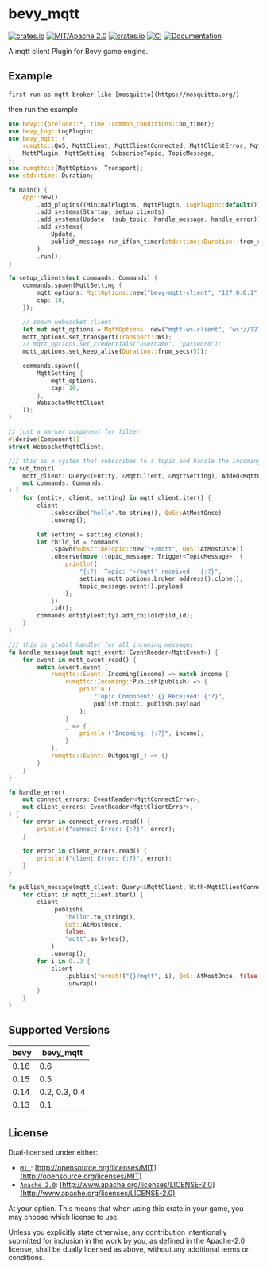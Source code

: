 # bevy_mqtt

[![crates.io](https://img.shields.io/crates/v/bevy_mqtt)](https://crates.io/crates/bevy_mqtt)
[![MIT/Apache 2.0](https://img.shields.io/badge/license-MIT%2FApache-blue.svg)](https://github.com/Seldom-SE/seldom_pixel#license)
[![crates.io](https://img.shields.io/crates/d/bevy_mqtt)](https://crates.io/crates/bevy_mqtt)
[![CI](https://github.com/foxzool/bevy_mqtt/workflows/CI/badge.svg)](https://github.com/foxzool/bevy_mqtt/actions)
[![Documentation](https://docs.rs/bevy_mqtt/badge.svg)](https://docs.rs/bevy_mqtt)

A mqtt client Plugin for Bevy game engine.

## Example

    first run as mqtt broker like [mosquitto](https://mosquitto.org/)

then run the example

```rust
use bevy::{prelude::*, time::common_conditions::on_timer};
use bevy_log::LogPlugin;
use bevy_mqtt::{
    rumqttc::QoS, MqttClient, MqttClientConnected, MqttClientError, MqttConnectError, MqttEvent,
    MqttPlugin, MqttSetting, SubscribeTopic, TopicMessage,
};
use rumqttc::{MqttOptions, Transport};
use std::time::Duration;

fn main() {
    App::new()
        .add_plugins((MinimalPlugins, MqttPlugin, LogPlugin::default()))
        .add_systems(Startup, setup_clients)
        .add_systems(Update, (sub_topic, handle_message, handle_error))
        .add_systems(
            Update,
            publish_message.run_if(on_timer(std::time::Duration::from_secs(1))),
        )
        .run();
}

fn setup_clients(mut commands: Commands) {
    commands.spawn(MqttSetting {
        mqtt_options: MqttOptions::new("bevy-mqtt-client", "127.0.0.1", 1883),
        cap: 10,
    });

    // spawn websocket client
    let mut mqtt_options = MqttOptions::new("mqtt-ws-client", "ws://127.0.0.1:8080", 8080);
    mqtt_options.set_transport(Transport::Ws);
    // mqtt_options.set_credentials("username", "password");
    mqtt_options.set_keep_alive(Duration::from_secs(5));

    commands.spawn((
        MqttSetting {
            mqtt_options,
            cap: 10,
        },
        WebsocketMqttClient,
    ));
}

// just a marker component for filter
#[derive(Component)]
struct WebsocketMqttClient;

/// this is a system that subscribes to a topic and handle the incoming messages
fn sub_topic(
    mqtt_client: Query<(Entity, &MqttClient, &MqttSetting), Added<MqttClientConnected>>,
    mut commands: Commands,
) {
    for (entity, client, setting) in mqtt_client.iter() {
        client
            .subscribe("hello".to_string(), QoS::AtMostOnce)
            .unwrap();

        let setting = setting.clone();
        let child_id = commands
            .spawn(SubscribeTopic::new("+/mqtt", QoS::AtMostOnce))
            .observe(move |topic_message: Trigger<TopicMessage>| {
                println!(
                    "{:?}: Topic: '+/mqtt' received : {:?}",
                    setting.mqtt_options.broker_address().clone(),
                    topic_message.event().payload
                );
            })
            .id();
        commands.entity(entity).add_child(child_id);
    }
}

/// this is global handler for all incoming messages
fn handle_message(mut mqtt_event: EventReader<MqttEvent>) {
    for event in mqtt_event.read() {
        match &event.event {
            rumqttc::Event::Incoming(income) => match income {
                rumqttc::Incoming::Publish(publish) => {
                    println!(
                        "Topic Component: {} Received: {:?}",
                        publish.topic, publish.payload
                    );
                }
                _ => {
                    println!("Incoming: {:?}", income);
                }
            },
            rumqttc::Event::Outgoing(_) => {}
        }
    }
}

fn handle_error(
    mut connect_errors: EventReader<MqttConnectError>,
    mut client_errors: EventReader<MqttClientError>,
) {
    for error in connect_errors.read() {
        println!("connect Error: {:?}", error);
    }

    for error in client_errors.read() {
        println!("client Error: {:?}", error);
    }
}

fn publish_message(mqtt_client: Query<&MqttClient, With<MqttClientConnected>>) {
    for client in mqtt_client.iter() {
        client
            .publish(
                "hello".to_string(),
                QoS::AtMostOnce,
                false,
                "mqtt".as_bytes(),
            )
            .unwrap();
        for i in 0..3 {
            client
                .publish(format!("{}/mqtt", i), QoS::AtMostOnce, false, b"hello")
                .unwrap();
        }
    }
}


```

## Supported Versions

| bevy | bevy_mqtt     |
|------|---------------|
| 0.16 | 0.6           |
| 0.15 | 0.5           |
| 0.14 | 0.2, 0.3, 0.4 |
| 0.13 | 0.1           |

## License

Dual-licensed under either:

- [`MIT`](LICENSE-MIT): [http://opensource.org/licenses/MIT](http://opensource.org/licenses/MIT)
- [`Apache 2.0`](LICENSE-APACHE): [http://www.apache.org/licenses/LICENSE-2.0](http://www.apache.org/licenses/LICENSE-2.0)

At your option. This means that when using this crate in your game, you may choose which license to use.

Unless you explicitly state otherwise, any contribution intentionally submitted for inclusion in the work by you, as
defined in the Apache-2.0 license, shall be dually licensed as above, without any additional terms or conditions.
